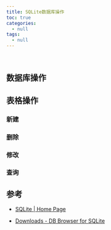 ```yaml
---
title: SQLite数据库操作
toc: true
categories:
  - null
tags:
  - null
---
```




<!--more-->

<br/>

## 数据库操作



## 表格操作

### 新建

### 删除

### 修改

### 查询

## 参考

* [SQLite | Home Page](https://www.sqlite.org/index.html)

* [Downloads - DB Browser for SQLite](http://www.sqlitebrowser.org/dl/)


